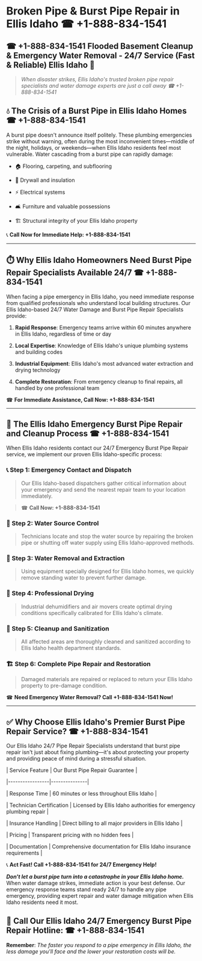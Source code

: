 # Broken Pipe & Burst Pipe Repair in Ellis Idaho ☎ +1-888-834-1541  
## ☎ +1-888-834-1541 Flooded Basement Cleanup & Emergency Water Removal - 24/7 Service (Fast & Reliable) Ellis Idaho 🚨  

> *When disaster strikes, Ellis Idaho's trusted broken pipe repair specialists and water damage experts are just a call away ☎ +1-888-834-1541*  

## 💧 The Crisis of a Burst Pipe in Ellis Idaho Homes ☎ +1-888-834-1541  

A burst pipe doesn't announce itself politely. These plumbing emergencies strike without warning, often during the most inconvenient times—middle of the night, holidays, or weekends—when Ellis Idaho residents feel most vulnerable. Water cascading from a burst pipe can rapidly damage:  

* 🏠 Flooring, carpeting, and subflooring  
* 🧱 Drywall and insulation  
* ⚡ Electrical systems  
* 🛋️ Furniture and valuable possessions  
* 🏗️ Structural integrity of your Ellis Idaho property  

📞 **Call Now for Immediate Help: +1-888-834-1541**  

---  

## ⏱️ Why Ellis Idaho Homeowners Need Burst Pipe Repair Specialists Available 24/7 ☎ +1-888-834-1541  

When facing a pipe emergency in Ellis Idaho, you need immediate response from qualified professionals who understand local building structures. Our Ellis Idaho-based 24/7 Water Damage and Burst Pipe Repair Specialists provide:  

1. **Rapid Response**: Emergency teams arrive within 60 minutes anywhere in Ellis Idaho, regardless of time or day  
2. **Local Expertise**: Knowledge of Ellis Idaho's unique plumbing systems and building codes  
3. **Industrial Equipment**: Ellis Idaho's most advanced water extraction and drying technology  
4. **Complete Restoration**: From emergency cleanup to final repairs, all handled by one professional team  

☎ **For Immediate Assistance, Call Now: +1-888-834-1541**  

---  

## 🔧 The Ellis Idaho Emergency Burst Pipe Repair and Cleanup Process ☎ +1-888-834-1541  

When Ellis Idaho residents contact our 24/7 Emergency Burst Pipe Repair service, we implement our proven Ellis Idaho-specific process:  

### 📞 Step 1: Emergency Contact and Dispatch  
> Our Ellis Idaho-based dispatchers gather critical information about your emergency and send the nearest repair team to your location immediately.  
> ☎ **Call Now: +1-888-834-1541**  

### 🚿 Step 2: Water Source Control  
> Technicians locate and stop the water source by repairing the broken pipe or shutting off water supply using Ellis Idaho-approved methods.  

### 🌊 Step 3: Water Removal and Extraction  
> Using equipment specially designed for Ellis Idaho homes, we quickly remove standing water to prevent further damage.  

### 💨 Step 4: Professional Drying  
> Industrial dehumidifiers and air movers create optimal drying conditions specifically calibrated for Ellis Idaho's climate.  

### 🧼 Step 5: Cleanup and Sanitization  
> All affected areas are thoroughly cleaned and sanitized according to Ellis Idaho health department standards.  

### 🏗️ Step 6: Complete Pipe Repair and Restoration  
> Damaged materials are repaired or replaced to return your Ellis Idaho property to pre-damage condition.  

☎ **Need Emergency Water Removal? Call +1-888-834-1541 Now!**  

---  

## ✅ Why Choose Ellis Idaho's Premier Burst Pipe Repair Service? ☎ +1-888-834-1541  

Our Ellis Idaho 24/7 Pipe Repair Specialists understand that burst pipe repair isn't just about fixing plumbing—it's about protecting your property and providing peace of mind during a stressful situation.  

| Service Feature | Our Burst Pipe Repair Guarantee |  
|-----------------|---------------|  
| Response Time | 60 minutes or less throughout Ellis Idaho |  
| Technician Certification | Licensed by Ellis Idaho authorities for emergency plumbing repair |  
| Insurance Handling | Direct billing to all major providers in Ellis Idaho |  
| Pricing | Transparent pricing with no hidden fees |  
| Documentation | Comprehensive documentation for Ellis Idaho insurance requirements |  

📞 **Act Fast! Call +1-888-834-1541 for 24/7 Emergency Help!**  

***Don't let a burst pipe turn into a catastrophe in your Ellis Idaho home.*** When water damage strikes, immediate action is your best defense. Our emergency response teams stand ready 24/7 to handle any pipe emergency, providing expert repair and water damage mitigation when Ellis Idaho residents need it most.  

## 📱 Call Our Ellis Idaho 24/7 Emergency Burst Pipe Repair Hotline: ☎ +1-888-834-1541  

**Remember**: *The faster you respond to a pipe emergency in Ellis Idaho, the less damage you'll face and the lower your restoration costs will be.*